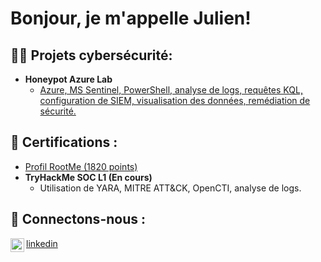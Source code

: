 # Bonjour, je m'appelle Julien! <br/>


## 👨‍💻 Projets cybersécurité:

- **Honeypot Azure Lab**
  - [Azure, MS Sentinel, PowerShell, analyse de logs, requêtes KQL, configuration de SIEM, visualisation des données, remédiation de sécurité.](https://github.com/)

## 📜 Certifications :

- [Profil RootMe (1820 points)](https://www.root-me.org/)
- **TryHackMe SOC L1 (En cours)**
  - Utilisation de YARA, MITRE ATT&CK, OpenCTI, analyse de logs.

 ## 🤳 Connectons-nous :


[<img align="left" alt="Julien | LinkedIn" width="22px" src="https://cdn.jsdelivr.net/npm/simple-icons@v3/icons/linkedin.svg" />](https://www.linkedin.com/in/julien-lung-yut-fong/)[linkedin](https://www.linkedin.com/in/julien-lung-yut-fong/)
